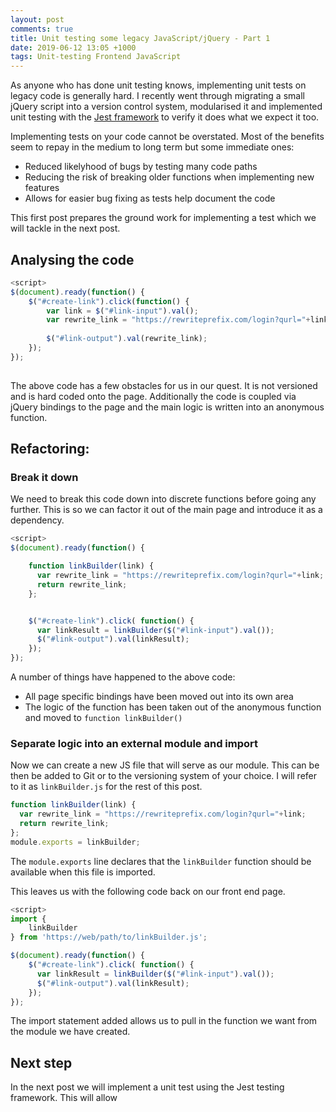 ```yaml
---
layout: post
comments: true
title: Unit testing some legacy JavaScript/jQuery - Part 1
date: 2019-06-12 13:05 +1000
tags: Unit-testing Frontend JavaScript
---
```

As anyone who has done unit testing knows, implementing unit tests on legacy code is generally hard. I recently went through migrating a small jQuery script into a version control system, modularised it and implemented unit testing with the [Jest framework](https://jestjs.io) to verify it does what we expect it too. 

Implementing tests on your code cannot be overstated. Most of the benefits seem to repay in the medium to long term but some immediate ones:
 - Reduced likelyhood of bugs by testing many code paths
 - Reducing the risk of breaking older functions when implementing new features
 - Allows for easier bug fixing as tests help document the code

This first post prepares the ground work for implementing a test which we will tackle in the next post.

## Analysing the code

```javascript
<script>
$(document).ready(function() {
    $("#create-link").click(function() {
        var link = $("#link-input").val();
        var rewrite_link = "https://rewriteprefix.com/login?qurl="+link;
        
        $("#link-output").val(rewrite_link);
    });
});
        
```

The above code has a few obstacles for us in our quest. It is not versioned and is hard coded onto the page. Additionally the code is coupled via jQuery bindings to the page and the main logic is written into an anonymous function. 

## Refactoring:

### Break it down
We need to break this code down into discrete functions before going any further. This is so we can factor it out of the main page and introduce it as a dependency.

```javascript
<script>
$(document).ready(function() {

    function linkBuilder(link) {
      var rewrite_link = "https://rewriteprefix.com/login?qurl="+link;
      return rewrite_link;
    };


    $("#create-link").click( function() {
      var linkResult = linkBuilder($("#link-input").val());
      $("#link-output").val(linkResult);
    });
}); 
```

A number of things have happened to the above code:
 - All page specific bindings have been moved out into its own area
 - The logic of the function has been taken out of the anonymous function and moved to `function linkBuilder()`

### Separate logic into an external module and import

Now we can create a new JS file that will serve as our module. This can be then be added to Git or to the versioning system of your choice. I will refer to it as `linkBuilder.js` for the rest of this post.


```javascript
function linkBuilder(link) {
  var rewrite_link = "https://rewriteprefix.com/login?qurl="+link;
  return rewrite_link;
};
module.exports = linkBuilder;
```

The `module.exports` line declares that the `linkBuilder` function should be available when this file is imported.

This leaves us with the following code back on our front end page.

```javascript
<script>
import {
    linkBuilder
} from 'https://web/path/to/linkBuilder.js';

$(document).ready(function() {
    $("#create-link").click( function() {
      var linkResult = linkBuilder($("#link-input").val());
      $("#link-output").val(linkResult);
    });
}); 
```

The import statement added allows us to pull in the function we want from the module we have created.

## Next step

In the next post we will implement a unit test using the Jest testing framework. This will allow

